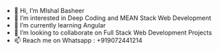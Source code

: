 - 👋 Hi, I’m MIshal Basheer
- 👀 I’m interested in Deep Coding and MEAN Stack Web Development
- 🌱 I’m currently learning Angular
- 💞️ I’m looking to collaborate on Full Stack Web Development Projects
- 📫 Reach me on Whatsapp : +919072441214

<!---
mishalBasheer/mishalBasheer is a ✨ special ✨ repository because its `README.md` (this file) appears on your GitHub profile.
You can click the Preview link to take a look at your changes.
--->
